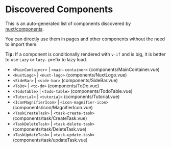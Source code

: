 # Discovered Components

This is an auto-generated list of components discovered by [nuxt/components](https://github.com/nuxt/components).

You can directly use them in pages and other components without the need to import them.

**Tip:** If a component is conditionally rendered with `v-if` and is big, it is better to use `Lazy` or `lazy-` prefix to lazy load.

- `<MainContainer>` | `<main-container>` (components/MainContainer.vue)
- `<NuxtLogo>` | `<nuxt-logo>` (components/NuxtLogo.vue)
- `<SideBar>` | `<side-bar>` (components/SideBar.vue)
- `<ToDo>` | `<to-do>` (components/ToDo.vue)
- `<TodoTable>` | `<todo-table>` (components/TodoTable.vue)
- `<Tutorial>` | `<tutorial>` (components/Tutorial.vue)
- `<IconMagnifierIcon>` | `<icon-magnifier-icon>` (components/icon/MagnifierIcon.vue)
- `<TaskCreateTask>` | `<task-create-task>` (components/task/CreateTask.vue)
- `<TaskDeleteTask>` | `<task-delete-task>` (components/task/DeleteTask.vue)
- `<TaskUpdateTask>` | `<task-update-task>` (components/task/updateTask.vue)
